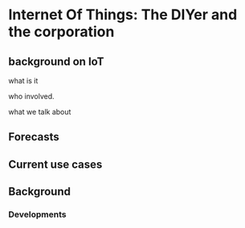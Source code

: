 # Internet Of Things: The DIYer and the corporation 

## background on IoT

what is it


who involved.

what we talk about

## Forecasts

## Current use cases



## Background

### Developments

### 